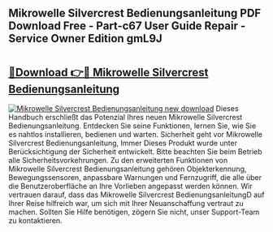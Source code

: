 ## Mikrowelle Silvercrest Bedienungsanleitung PDF Download Free - Part-c67 User Guide Repair - Service Owner Edition gmL9J

# <h2><a href="http://df4b2c8.blite.top/?on=Mikrowelle+Silvercrest+Bedienungsanleitung">🔗Download 👉🔴 Mikrowelle Silvercrest Bedienungsanleitung</a></h2>

[![Mikrowelle Silvercrest Bedienungsanleitung new download](https://i.imgur.com/lujVjoI.png)](http://df4b2c8.blite.top/?on=Mikrowelle+Silvercrest+Bedienungsanleitung)
Dieses Handbuch erschließt das Potenzial Ihres neuen Mikrowelle Silvercrest Bedienungsanleitung. Entdecken Sie seine Funktionen, lernen Sie, wie Sie es nahtlos installieren, bedienen und warten. Sicherheit geht vor Mikrowelle Silvercrest Bedienungsanleitung, Immer Dieses Produkt wurde unter Berücksichtigung der Sicherheit entwickelt. Bitte beachten Sie beim Betrieb alle Sicherheitsvorkehrungen. Zu den erweiterten Funktionen von Mikrowelle Silvercrest Bedienungsanleitung gehören Objekterkennung, Bewegungssensoren, anpassbare Warnungen und Fernzugriff, die alle über die Benutzeroberfläche an Ihre Vorlieben angepasst werden können. Wir vertrauen darauf, dass das Mikrowelle Silvercrest BedienungsanleitungD auf Ihrer Reise hilfreich war, um sich mit Ihrer Neuanschaffung vertraut zu machen. Sollten Sie Hilfe benötigen, zögern Sie nicht, unser Support-Team zu kontaktieren.
